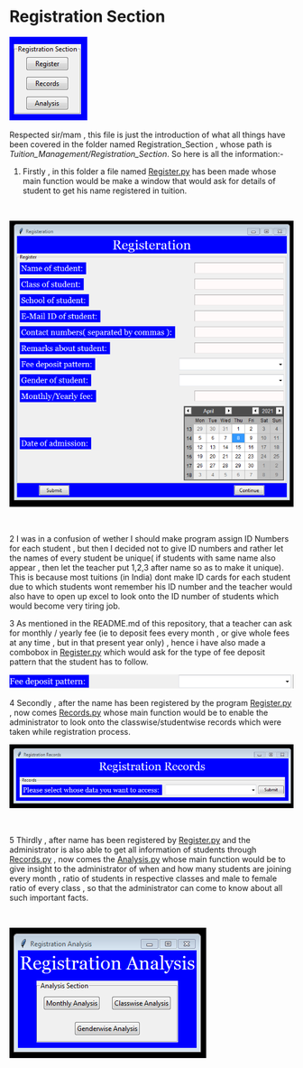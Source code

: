 # Registration Section

![](Images/RegistrationSection.PNG)

Respected sir/mam , this file is just the introduction of what all things have been covered in the folder named Registration_Section , whose path is *Tuition_Management/Registration_Section*. So here is all the information:-

1. Firstly , in this folder a file named [Register.py](Register.py) has been made whose main function would be make a window that would ask for details of student to get his name registered in tuition.

<br>

![](Images/Registration.PNG)

<br>

2 I was in a confusion of wether I should make program assign ID Numbers for each student , but then I decided not to give ID numbers and rather let the names of every student be unique( if students with same name also appear , then let the teacher put 1,2,3 after name so as to make it unique). This is because most tuitions (in India) dont make ID cards for each student due to which students wont remember his ID number and the teacher would also have to open up excel to look onto the ID number of students which would become very tiring job.

3 As mentioned in the README.md of this repository, that a teacher can ask for monthly / yearly fee (ie to deposit fees every month , or give whole fees at any time , but in that present year only) , hence i have also made a combobox in [Register.py](Register.py) which would ask for the type of fee deposit pattern that the student has to follow.

![](Images/fee_deposit_pattern.PNG)   

4 Secondly , after the name has been registered by the program [Register.py](Register.py) , now comes [Records.py](Records.py) whose main function would be to enable the administrator to look onto the classwise/studentwise records which were taken while registration process.<br>

![](Images/Records.PNG)

<br>

5 Thirdly , after name has been registered by [Register.py](Register.py) and the administrator is also able to get all information of students through [Records.py](Records.py) , now comes the [Analysis.py](Analysis.py) whose main function would be to give insight to the administrator of when and how many students are joining every month , ratio of students in respective classes and male to female ratio of every class , so that the administrator can come to know about all such important facts.

<br>

![](Images/Analysis.PNG)